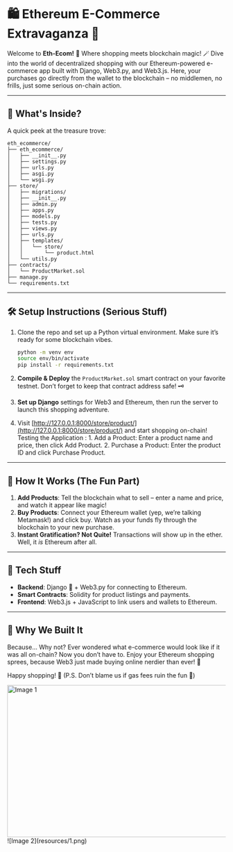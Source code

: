 # 🛍️ Ethereum E-Commerce Extravaganza 🎉

Welcome to **Eth-Ecom!** 🎈 Where shopping meets blockchain magic! 🪄 Dive into the world of decentralized shopping with our Ethereum-powered e-commerce app built with Django, Web3.py, and Web3.js. Here, your purchases go directly from the wallet to the blockchain – no middlemen, no frills, just some serious on-chain action.

---

## 🧰 What's Inside?

A quick peek at the treasure trove:

```
eth_ecommerce/
├── eth_ecommerce/
│   ├── __init__.py
│   ├── settings.py
│   ├── urls.py
│   ├── asgi.py
│   └── wsgi.py
├── store/
│   ├── migrations/
│   ├── __init__.py
│   ├── admin.py
│   ├── apps.py
│   ├── models.py
│   ├── tests.py
│   ├── views.py
│   ├── urls.py
│   ├── templates/
│   │   └── store/
│   │       └── product.html
│   └── utils.py
├── contracts/
│   └── ProductMarket.sol
├── manage.py
└── requirements.txt

```

---

## 🛠️ Setup Instructions (Serious Stuff)
1. Clone the repo and set up a Python virtual environment. Make sure it’s ready for some blockchain vibes.
   ```bash
   python -m venv env
   source env/bin/activate
   pip install -r requirements.txt

2. **Compile & Deploy** the `ProductMarket.sol` smart contract on your favorite testnet. Don’t forget to keep that contract address safe! 🗝️

3. **Set up Django** settings for Web3 and Ethereum, then run the server to launch this shopping adventure.

4. Visit [http://127.0.0.1:8000/store/product/](http://127.0.0.1:8000/store/product/) and start shopping on-chain! Testing the Application : 1. Add a Product: Enter a product name and price, then click Add Product.
	2.	Purchase a Product: Enter the product ID and click Purchase Product.

---

## 💸 How It Works (The Fun Part)

1. **Add Products**: Tell the blockchain what to sell – enter a name and price, and watch it appear like magic!
2. **Buy Products**: Connect your Ethereum wallet (yep, we’re talking Metamask!) and click buy. Watch as your funds fly through the blockchain to your new purchase.
3. **Instant Gratification? Not Quite!** Transactions will show up in the ether. Well, it *is* Ethereum after all.

---

## 🤖 Tech Stuff

- **Backend**: Django 🐍 + Web3.py for connecting to Ethereum.
- **Smart Contracts**: Solidity for product listings and payments.
- **Frontend**: Web3.js + JavaScript to link users and wallets to Ethereum.

---

## 🍿 Why We Built It

Because… Why not? Ever wondered what e-commerce would look like if it was all on-chain? Now you don’t have to. Enjoy your Ethereum shopping sprees, because Web3 just made buying online nerdier than ever! 🚀

Happy shopping! 🛒 (P.S. Don’t blame us if gas fees ruin the fun 🙈)


<img src="resources/1.png" alt="Image 1" width="550" height="350">
![Image 2](resources/1.png)
